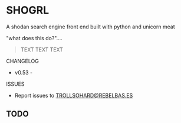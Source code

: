SHOGRL
======
A shodan search engine front end built with python and unicorn meat

"what does this do?"....
> TEXT TEXT TEXT

CHANGELOG
- v0.53 -

ISSUES
- Report issues to TROLLSOHARD@REBELBAS.ES

TODO
- 
